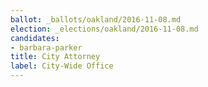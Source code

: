 ```yaml
---
ballot: _ballots/oakland/2016-11-08.md
election: _elections/oakland/2016-11-08.md
candidates:
- barbara-parker
title: City Attorney
label: City-Wide Office
---
```

